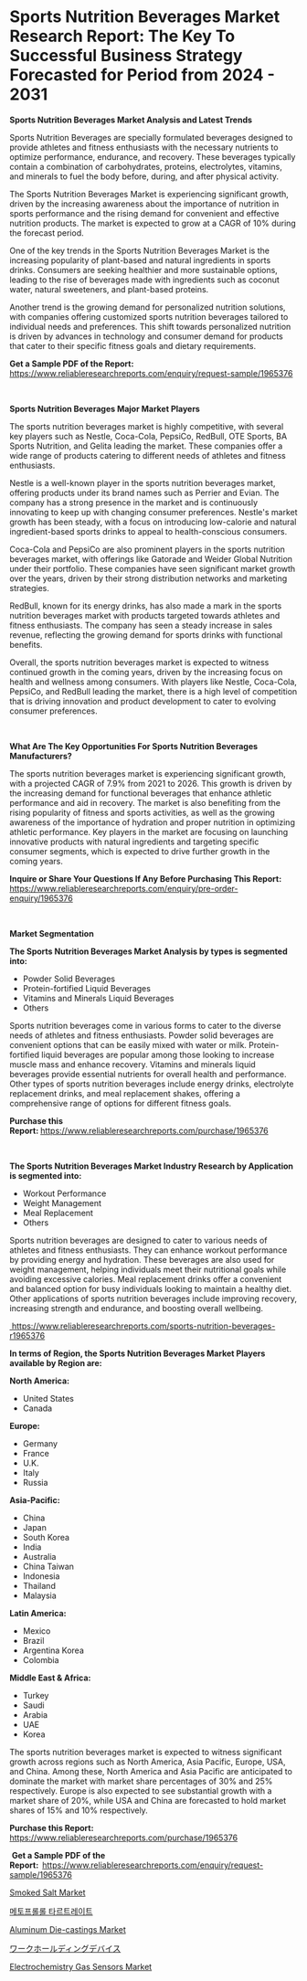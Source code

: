 <p><h1>Sports Nutrition Beverages Market Research Report: The Key To Successful Business Strategy Forecasted for Period from 2024 - 2031</h1></p><p><strong>Sports Nutrition Beverages Market Analysis and Latest Trends</strong></p>
<p><p>Sports Nutrition Beverages are specially formulated beverages designed to provide athletes and fitness enthusiasts with the necessary nutrients to optimize performance, endurance, and recovery. These beverages typically contain a combination of carbohydrates, proteins, electrolytes, vitamins, and minerals to fuel the body before, during, and after physical activity.</p><p>The Sports Nutrition Beverages Market is experiencing significant growth, driven by the increasing awareness about the importance of nutrition in sports performance and the rising demand for convenient and effective nutrition products. The market is expected to grow at a CAGR of 10% during the forecast period.</p><p>One of the key trends in the Sports Nutrition Beverages Market is the increasing popularity of plant-based and natural ingredients in sports drinks. Consumers are seeking healthier and more sustainable options, leading to the rise of beverages made with ingredients such as coconut water, natural sweeteners, and plant-based proteins.</p><p>Another trend is the growing demand for personalized nutrition solutions, with companies offering customized sports nutrition beverages tailored to individual needs and preferences. This shift towards personalized nutrition is driven by advances in technology and consumer demand for products that cater to their specific fitness goals and dietary requirements.</p></p>
<p><strong>Get a Sample PDF of the Report:&nbsp;</strong> <a href="https://www.reliableresearchreports.com/enquiry/request-sample/1965376">https://www.reliableresearchreports.com/enquiry/request-sample/1965376</a></p>
<p>&nbsp;</p>
<p><strong>Sports Nutrition Beverages Major Market Players</strong></p>
<p><p>The sports nutrition beverages market is highly competitive, with several key players such as Nestle, Coca-Cola, PepsiCo, RedBull, OTE Sports, BA Sports Nutrition, and Gelita leading the market. These companies offer a wide range of products catering to different needs of athletes and fitness enthusiasts.</p><p>Nestle is a well-known player in the sports nutrition beverages market, offering products under its brand names such as Perrier and Evian. The company has a strong presence in the market and is continuously innovating to keep up with changing consumer preferences. Nestle's market growth has been steady, with a focus on introducing low-calorie and natural ingredient-based sports drinks to appeal to health-conscious consumers.</p><p>Coca-Cola and PepsiCo are also prominent players in the sports nutrition beverages market, with offerings like Gatorade and Weider Global Nutrition under their portfolio. These companies have seen significant market growth over the years, driven by their strong distribution networks and marketing strategies.</p><p>RedBull, known for its energy drinks, has also made a mark in the sports nutrition beverages market with products targeted towards athletes and fitness enthusiasts. The company has seen a steady increase in sales revenue, reflecting the growing demand for sports drinks with functional benefits.</p><p>Overall, the sports nutrition beverages market is expected to witness continued growth in the coming years, driven by the increasing focus on health and wellness among consumers. With players like Nestle, Coca-Cola, PepsiCo, and RedBull leading the market, there is a high level of competition that is driving innovation and product development to cater to evolving consumer preferences.</p></p>
<p>&nbsp;</p>
<p><strong>What Are The Key Opportunities For Sports Nutrition Beverages Manufacturers?</strong></p>
<p><p>The sports nutrition beverages market is experiencing significant growth, with a projected CAGR of 7.9% from 2021 to 2026. This growth is driven by the increasing demand for functional beverages that enhance athletic performance and aid in recovery. The market is also benefiting from the rising popularity of fitness and sports activities, as well as the growing awareness of the importance of hydration and proper nutrition in optimizing athletic performance. Key players in the market are focusing on launching innovative products with natural ingredients and targeting specific consumer segments, which is expected to drive further growth in the coming years.</p></p>
<p><strong>Inquire or Share Your Questions If Any Before Purchasing This Report:</strong> <a href="https://www.reliableresearchreports.com/enquiry/pre-order-enquiry/1965376">https://www.reliableresearchreports.com/enquiry/pre-order-enquiry/1965376</a></p>
<p>&nbsp;</p>
<p><strong>Market Segmentation</strong></p>
<p><strong>The Sports Nutrition Beverages Market Analysis by types is segmented into:</strong></p>
<p><ul><li>Powder Solid Beverages</li><li>Protein-fortified Liquid Beverages</li><li>Vitamins and Minerals Liquid Beverages</li><li>Others</li></ul></p>
<p><p>Sports nutrition beverages come in various forms to cater to the diverse needs of athletes and fitness enthusiasts. Powder solid beverages are convenient options that can be easily mixed with water or milk. Protein-fortified liquid beverages are popular among those looking to increase muscle mass and enhance recovery. Vitamins and minerals liquid beverages provide essential nutrients for overall health and performance. Other types of sports nutrition beverages include energy drinks, electrolyte replacement drinks, and meal replacement shakes, offering a comprehensive range of options for different fitness goals.</p></p>
<p><strong>Purchase this Report:&nbsp;</strong><a href="https://www.reliableresearchreports.com/purchase/1965376">https://www.reliableresearchreports.com/purchase/1965376</a></p>
<p>&nbsp;</p>
<p><strong>The Sports Nutrition Beverages Market Industry Research by Application is segmented into:</strong></p>
<p><ul><li>Workout Performance</li><li>Weight Management</li><li>Meal Replacement</li><li>Others</li></ul></p>
<p><p>Sports nutrition beverages are designed to cater to various needs of athletes and fitness enthusiasts. They can enhance workout performance by providing energy and hydration. These beverages are also used for weight management, helping individuals meet their nutritional goals while avoiding excessive calories. Meal replacement drinks offer a convenient and balanced option for busy individuals looking to maintain a healthy diet. Other applications of sports nutrition beverages include improving recovery, increasing strength and endurance, and boosting overall wellbeing.</p></p>
<p><a href="https://www.reliableresearchreports.com/sports-nutrition-beverages-r1965376">&nbsp;https://www.reliableresearchreports.com/sports-nutrition-beverages-r1965376</a></p>
<p><strong>In terms of Region, the Sports Nutrition Beverages Market Players available by Region are:</strong></p>
<p>
    <p> <strong> North America: </strong>
        <ul>
            <li>United States</li>
            <li>Canada</li>
        </ul>
        </p> 
    <p> <strong> Europe: </strong>
        <ul>
            <li>Germany</li>
            <li>France</li>
            <li>U.K.</li>
            <li>Italy</li>
            <li>Russia</li>
        </ul>
        </p> 
    <p> <strong> Asia-Pacific: </strong>
        <ul>
            <li>China</li>
            <li>Japan</li>
            <li>South Korea</li>
            <li>India</li>
            <li>Australia</li>
            <li>China Taiwan</li>
            <li>Indonesia</li>
            <li>Thailand</li>
            <li>Malaysia</li>
        </ul>
        </p> 
    <p> <strong> Latin America: </strong>
        <ul>
            <li>Mexico</li>
            <li>Brazil</li>
            <li>Argentina Korea</li>
            <li>Colombia</li>
        </ul>
        </p> 
    <p> <strong> Middle East & Africa: </strong>
        <ul>
            <li>Turkey</li>
            <li>Saudi</li>
            <li>Arabia</li>
            <li>UAE</li>
            <li>Korea</li>
        </ul>
    </p>
    </p>
<p><p>The sports nutrition beverages market is expected to witness significant growth across regions such as North America, Asia Pacific, Europe, USA, and China. Among these, North America and Asia Pacific are anticipated to dominate the market with market share percentages of 30% and 25% respectively. Europe is also expected to see substantial growth with a market share of 20%, while USA and China are forecasted to hold market shares of 15% and 10% respectively.</p></p>
<p><strong>Purchase this Report: </strong><a href="https://www.reliableresearchreports.com/purchase/1965376">https://www.reliableresearchreports.com/purchase/1965376</a></p>
<p>&nbsp;<strong>Get a Sample PDF of the Report:&nbsp;&nbsp;</strong><a href="https://www.reliableresearchreports.com/enquiry/request-sample/1965376">https://www.reliableresearchreports.com/enquiry/request-sample/1965376</a></p>
<p><strong></strong></p>
<p><p><a href="https://github.com/ChiragRP21/Market-Research-Report-List-4/blob/main/smoked-salt-market.md">Smoked Salt Market</a></p><p><a href="https://medium.com/@justynwelch/%EB%A9%94%ED%86%A0%ED%94%84%EB%A1%9C%EB%A1%A4-%ED%83%80%EB%A5%B4%ED%8A%B8%EB%A0%88%EC%9D%B4%ED%8A%B8-%EC%8B%9C%EC%9E%A5-%EB%B6%84%EC%84%9D-%EA%B7%B8%EA%B2%83%EC%9D%98-cagr-%EC%8B%9C%EC%9E%A5-%EC%84%B8%EB%B6%84%ED%99%94-%EB%B0%8F-%EA%B8%80%EB%A1%9C%EB%B2%8C-%EC%82%B0%EC%97%85-%EA%B0%9C%EC%9A%94-6b436ea4cef8">메토프롤롤 타르트레이트</a></p><p><a href="https://www.linkedin.com/pulse/aluminum-die-castings-market-size-growth-outlook-from-2024-6uote?trackingId=2x9td5zhFGuil5TQ%2BedO8g%3D%3D">Aluminum Die-castings Market</a></p><p><a href="https://medium.com/@clairhane2018/%E3%83%AF%E3%83%BC%E3%82%AF%E3%83%9B%E3%83%BC%E3%83%AB%E3%83%87%E3%82%A3%E3%83%B3%E3%82%B0%E3%83%87%E3%83%90%E3%82%A4%E3%82%B9%E3%81%AE%E5%B8%82%E5%A0%B4%E8%A6%8F%E6%A8%A1%E3%81%A8%E5%B8%82%E5%A0%B4%E5%8B%95%E5%90%91-%E5%AE%8C%E5%85%A8%E3%81%AA%E7%94%A3%E6%A5%AD%E6%A6%82%E8%A6%B3-2024%E5%B9%B4%E3%81%8B%E3%82%892031%E5%B9%B4%E3%81%BE%E3%81%A7-c9c6f2f8b5ff">ワークホールディングデバイス</a></p><p><a href="https://www.linkedin.com/pulse/electrochemistry-gas-sensors-market-research-report-unlocks-lkabe?trackingId=NwuOfmmUe3hhXSNp3MOkAA%3D%3D">Electrochemistry Gas Sensors Market</a></p></p>